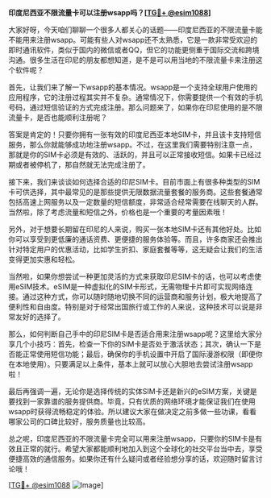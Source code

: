 **印度尼西亚不限流量卡可以注册wsapp吗？[[TG💪+ @esim1088](https://t.me/s/esim1088)]**

大家好呀，今天咱们聊聊一个很多人都关心的话题——印度尼西亚的不限流量卡能不能用来注册wsapp。可能有些人对wsapp还不太熟悉，它是一款非常受欢迎的即时通讯软件，类似于国内的微信或者QQ，但它的功能更侧重于国际交流和跨境沟通。很多生活在印尼的朋友都想知道，是不是可以用当地的不限流量卡来注册这个软件呢？

首先，让我们来了解一下wsapp的基本情况。wsapp是一个支持全球用户使用的应用程序，它的注册过程其实并不复杂。通常情况下，你需要提供一个有效的手机号码，通过短信验证的方式完成注册。那么问题来了，如果你在印尼使用的是不限流量卡，是否也能顺利注册呢？

答案是肯定的！只要你拥有一张有效的印度尼西亚本地SIM卡，并且该卡支持短信服务，那么你就能够成功地注册wsapp。不过，在这里我们需要特别注意一点，那就是你的SIM卡必须是有效的、活跃的，并且可以正常接收短信。如果卡已经过期或者被停机了，那自然就无法完成注册了。

接下来，我们来谈谈如何选择合适的印尼SIM卡。目前市面上有很多种类型的SIM卡可供选择，其中最常见的是那些提供无限数据流量套餐的服务商。这些套餐通常包括高速上网服务以及一定数量的短信额度，非常适合经常需要在线聊天的人群。当然啦，除了考虑流量和短信之外，价格也是一个重要的考量因素哦！

另外，对于想要长期留在印尼的人来说，购买一张本地SIM卡还有其他好处。比如你可以享受到更低廉的通话资费、更便捷的服务体验等。而且，许多商家还会推出针对特定用户的优惠活动，比如学生折扣、家庭套餐等等，这无疑会让我们的生活变得更加实惠和轻松。

当然啦，如果你想尝试一种更加灵活的方式来获取印尼SIM卡的话，也可以考虑使用eSIM技术。eSIM是一种虚拟化的SIM卡形式，无需物理卡片即可实现网络连接。通过这种方式，你可以随时随地切换不同的运营商和服务计划，极大地提高了便利性和自由度。特别是对于经常出国旅行或工作的人来说，这种技术可以说是非常友好的选择了。

那么，如何判断自己手中的印尼SIM卡是否适合用来注册wsapp呢？这里给大家分享几个小技巧：首先，检查一下你的SIM卡是否处于激活状态；其次，确认一下是否能正常使用短信功能；最后，确保你的手机设置中开启了国际漫游权限（即便你在本地使用）。只要满足以上条件，基本上就可以放心大胆地去尝试注册wsapp啦！

最后再强调一遍，无论你是选择传统的实体SIM卡还是新兴的eSIM方案，关键是要找到一家靠谱的服务提供商。毕竟，只有优质的网络环境才能保证我们在使用wsapp时获得流畅稳定的体验。所以建议大家在做决定之前多做一些功课，看看哪家公司的口碑比较好，服务质量也比较高。

总之呢，印度尼西亚的不限流量卡完全可以用来注册wsapp，只要你的SIM卡是有效且正常的就行。希望大家都能顺利地加入到这个全球化的社交平台当中去，享受便捷高效的通信服务。如果你还有什么疑问或者经验想分享的话，欢迎随时留言讨论哦！

[[TG💪+ @esim1088](https://t.me/s/esim1088) ![Image](https://i.postimg.cc/4NQfJmqS/Snipaste-2025-05-13-00-14-12.png)]